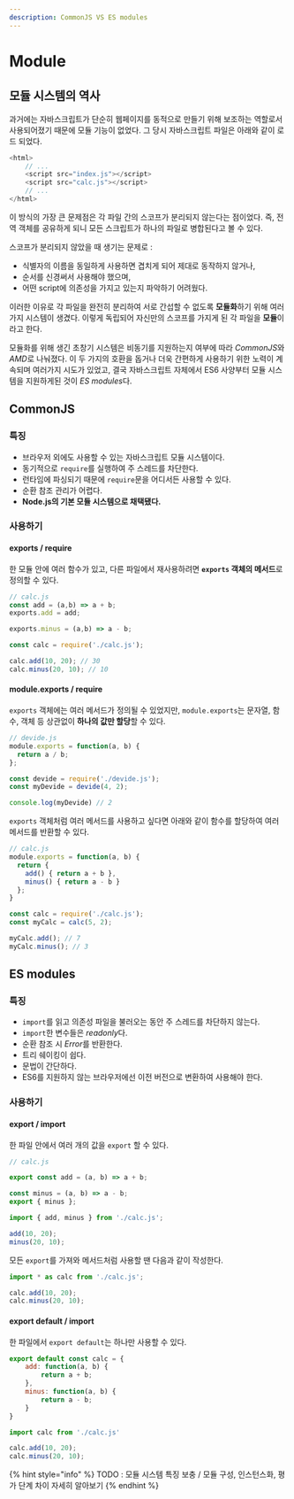 ```yaml
---
description: CommonJS VS ES modules
---
```


# Module

## 모듈 시스템의 역사

과거에는 자바스크립트가 단순히 웹페이지를 동적으로 만들기 위해 보조하는 역할로서 사용되어졌기 때문에 모듈 기능이 없었다. 그 당시 자바스크립트 파일은 아래와 같이 로드 되었다.

```js
<html>
    // ...
    <script src="index.js"></script>
    <script src="calc.js"></script>
    // ...
</html>
```

이 방식의 가장 큰 문제점은 각 파일 간의 스코프가 분리되지 않는다는 점이었다. 즉, 전역 객체를 공유하게 되니 모든 스크립트가 하나의 파일로 병합된다고 볼 수 있다.

스코프가 분리되지 않았을 때 생기는 문제로 :

- 식별자의 이름을 동일하게 사용하면 겹치게 되어 제대로 동작하지 않거나,
- 순서를 신경써서 사용해야 했으며,
- 어떤 script에 의존성을 가지고 있는지 파악하기 어려웠다.

이러한 이유로 각 파일을 완전히 분리하여 서로 간섭할 수 없도록 **모듈화**하기 위해 여러가지 시스템이 생겼다. 이렇게 독립되어 자신만의 스코프를 가지게 된 각 파일을 **모듈**이라고 한다.

모듈화를 위해 생긴 초창기 시스템은 비동기를 지원하는지 여부에 따라 *CommonJS*와 *AMD*로 나눠졌다. 이 두 가지의 호환을 돕거나 더욱 간편하게 사용하기 위한 노력이 계속되며 여러가지 시도가 있었고, 결국 자바스크립트 자체에서 ES6 사양부터 모듈 시스템을 지원하게된 것이 *ES modules*다.



## CommonJS

### 특징

- 브라우저 외에도 사용할 수 있는 자바스크립트 모듈 시스템이다.
- 동기적으로 `require`를 실행하여 주 스레드를 차단한다.
- 런타임에 파싱되기 때문에 `require`문을 어디서든 사용할 수 있다.
- 순환 참조 관리가 어렵다.
- **Node.js의 기본 모듈 시스템으로 채택됐다.**

### 사용하기

#### exports / require

한 모듈 안에 여러 함수가 있고, 다른 파일에서 재사용하려면 **`exports` 객체의 메서드**로 정의할 수 있다.

```js
// calc.js
const add = (a,b) => a + b;
exports.add = add;

exports.minus = (a,b) => a - b;
```

```js
const calc = require('./calc.js');

calc.add(10, 20); // 30
calc.minus(20, 10); // 10
```

#### module.exports / require

`exports` 객체에는 여러 메서드가 정의될 수 있었지만, `module.exports`는 문자열, 함수, 객체 등 상관없이 **하나의 값만 할당**할 수 있다.

```js
// devide.js
module.exports = function(a, b) {
  return a / b;
};
```

```js
const devide = require('./devide.js');
const myDevide = devide(4, 2);

console.log(myDevide) // 2
```

`exports` 객체처럼 여러 메서드를 사용하고 싶다면 아래와 같이 함수를 할당하여 여러 메서드를 반환할 수 있다.

```js
// calc.js
module.exports = function(a, b) {
  return {
    add() { return a + b },
    minus() { return a - b }
  };
}
```

```js
const calc = require('./calc.js');
const myCalc = calc(5, 2);

myCalc.add(); // 7
myCalc.minus(); // 3
```

## ES modules

### 특징

- `import`를 읽고 의존성 파일을 불러오는 동안 주 스레드를 차단하지 않는다.
- `import`한 변수들은 *readonly*다.
- 순환 참조 시 *Error*를 반환한다.
- 트리 쉐이킹이 쉽다.
- 문법이 간단하다.
- ES6를 지원하지 않는 브라우저에선 이전 버전으로 변환하여 사용해야 한다.

### 사용하기

#### export / import

한 파일 안에서 여러 개의 값을 `export` 할 수 있다.

```js
// calc.js

export const add = (a, b) => a + b;

const minus = (a, b) => a - b;
export { minus };
```

```js
import { add, minus } from './calc.js';

add(10, 20);
minus(20, 10);
```

모든 `export`를 가져와 메서드처럼 사용할 땐 다음과 같이 작성한다.
```js
import * as calc from './calc.js';

calc.add(10, 20);
calc.minus(20, 10);
```

#### export default / import

한 파일에서 `export default`는 하나만 사용할 수 있다.

```js
export default const calc = {
    add: function(a, b) {
        return a + b;
    },
    minus: function(a, b) {
        return a - b;
    }
}
```

```js
import calc from './calc.js'

calc.add(10, 20);
calc.minus(20, 10);
```



{% hint style="info" %}
TODO : 모듈 시스템 특징 보충 / 모듈 구성, 인스턴스화, 평가 단계 차이 자세히 알아보기
{% endhint %}